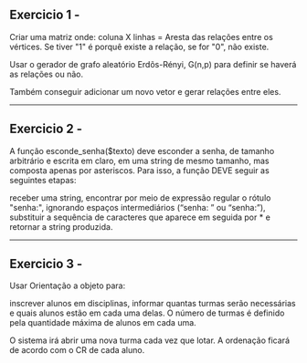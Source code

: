 <H2>Exercicio 1 - </H2>
Criar uma matriz onde:
coluna X linhas = Aresta das relações entre os vértices.
Se tiver "1" é porquê existe a relação, se for "0", não existe.

Usar o gerador de grafo aleatório Erdõs-Rényi, G(n,p) para definir se haverá as relações ou não.

Também conseguir adicionar um novo vetor e gerar relações entre eles.

<hr>

<H2>Exercicio 2 - </H2>

A função esconde_senha($texto) deve esconder a senha,
de tamanho arbitrário e escrita em claro,
em uma string de mesmo tamanho, mas composta apenas por asteriscos.
Para isso, a função DEVE seguir as seguintes etapas:

receber uma string,
encontrar por meio de expressão regular o rótulo "senha:",
ignorando espaços intermediários (“senha: ” ou “senha:”),
substituir a sequência de caracteres que aparece em seguida por *
e retornar a string produzida.

<hr>

<H2>Exercicio 3 -</H2>

Usar Orientação a objeto para:

inscrever alunos em disciplinas,
informar quantas turmas serão necessárias e quais alunos estão em cada uma delas.
O número de turmas é definido pela quantidade máxima de alunos em cada uma.

O sistema irá abrir uma nova turma cada vez que lotar.
A ordenação ficará de acordo com o CR de cada aluno.